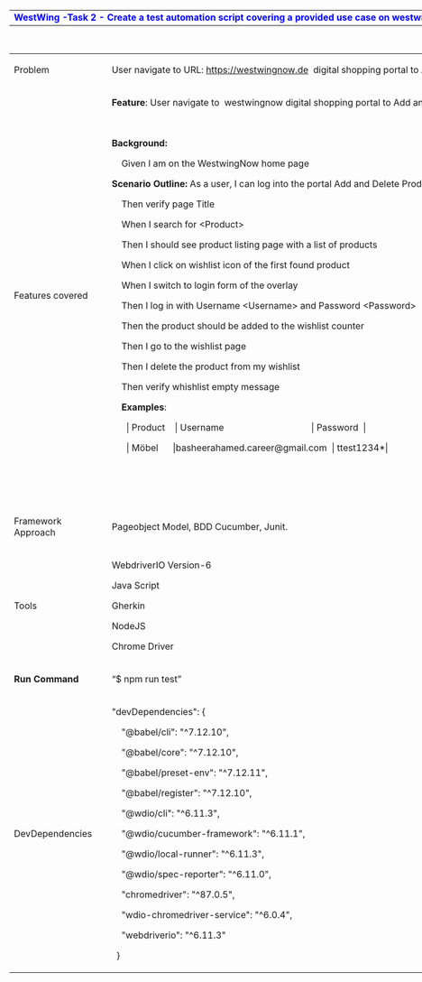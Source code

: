 <p>&nbsp;</p>
<p>&nbsp;</p>
<table style="width: 1019.03px;">
	<tbody>
		<tr>
			<td style="width: 1009.03px;"><span style="color: #0000ff;"><strong>WestWing</strong> <strong>-Task 2 - Create a test automation script covering a provided use case on westwingnow.de</strong></span></td>
		</tr>
	</tbody>
</table>
<p>&nbsp;</p>
<table style="width: 1024.79px;">
	<tbody>
		<tr>
			<td style="width: 158px;">
				<p>Problem</p>
			</td>
			<td style="width: 851.789px;">
				<p>User navigate to URL: <a href="https://westwingnow.de">https://westwingnow.de</a> &nbsp;digital shopping portal to Add and Delete Product Wishlist.</p>
			</td>
		</tr>
		<tr>
			<td style="width: 158px;">
				<p>Features covered</p>
			</td>
			<td style="width: 851.789px;">
				<p><strong>Feature</strong>: User navigate to&nbsp; westwingnow digital shopping portal to Add and Delete Product wishlist</p>
				<p>&nbsp;</p>
				<p><strong>Background:</strong></p>
				<p>&nbsp;&nbsp;&nbsp; Given I am on the WestwingNow home page</p>
				<p><strong>Scenario Outline:</strong> As a user, I can log into the portal Add and Delete Product wishlist</p>
				<p>&nbsp;&nbsp;&nbsp; Then verify page Title</p>
				<p>&nbsp;&nbsp;&nbsp; When I search for &lt;Product&gt;</p>
				<p>&nbsp;&nbsp;&nbsp; Then I should see product listing page with a list of products</p>
				<p>&nbsp;&nbsp;&nbsp; When I click on wishlist icon of the first found product</p>
				<p>&nbsp;&nbsp;&nbsp; When I switch to login form of the overlay</p>
				<p>&nbsp;&nbsp;&nbsp; Then I log in with Username &lt;Username&gt; and Password &lt;Password&gt;</p>
				<p>&nbsp;&nbsp;&nbsp; Then the product should be added to the wishlist counter</p>
				<p>&nbsp;&nbsp;&nbsp; Then I go to the wishlist page</p>
				<p>&nbsp;&nbsp;&nbsp; Then I delete the product from my wishlist</p>
				<p>&nbsp;&nbsp;&nbsp; Then verify whishlist empty message &nbsp;</p>
				<p>&nbsp;&nbsp;&nbsp; <strong>Examples</strong>:</p>
				<p>&nbsp;&nbsp;&nbsp;&nbsp;&nbsp; | Product&nbsp;&nbsp;&nbsp; | Username&nbsp; &nbsp; &nbsp; &nbsp; &nbsp; &nbsp; &nbsp; &nbsp; &nbsp; &nbsp; &nbsp; &nbsp; &nbsp; &nbsp; &nbsp; &nbsp; &nbsp; &nbsp; | Password&nbsp; |</p>
				<p>&nbsp;&nbsp;&nbsp;&nbsp;&nbsp; | M&ouml;bel&nbsp;&nbsp;&nbsp;&nbsp;&nbsp; |basheerahamed.career@gmail.com&nbsp; | ttest1234*|</p>
				<p>&nbsp;</p>
				<p>&nbsp;</p>
			</td>
		</tr>
		<tr>
			<td style="width: 158px;">
				<p>Framework Approach</p>
			</td>
			<td style="width: 851.789px;">
				<p>Pageobject Model, BDD Cucumber, Junit.</p>
			</td>
		</tr>
		<tr>
			<td style="width: 158px;">
				<p>Tools</p>
			</td>
			<td style="width: 851.789px;">
				<p>WebdriverIO Version-6</p>
				<p>Java Script</p>
				<p>Gherkin</p>
				<p>NodeJS</p>
				<p>Chrome Driver</p>
			</td>
		</tr>
		<tr>
			<td style="width: 158px;">
				<p><strong>Run Command</strong></p>
			</td>
			<td style="width: 851.789px;">
				<p>&ldquo;$ npm run test&rdquo;</p>
			</td>
		</tr>
		<tr>
			<td style="width: 158px;">
				<p>DevDependencies</p>
			</td>
			<td style="width: 851.789px;">
				<p>"devDependencies": {</p>
				<p>&nbsp;&nbsp;&nbsp; "@babel/cli": "^7.12.10",</p>
				<p>&nbsp;&nbsp;&nbsp; "@babel/core": "^7.12.10",</p>
				<p>&nbsp;&nbsp;&nbsp; "@babel/preset-env": "^7.12.11",</p>
				<p>&nbsp;&nbsp;&nbsp; "@babel/register": "^7.12.10",</p>
				<p>&nbsp;&nbsp;&nbsp; "@wdio/cli": "^6.11.3",</p>
				<p>&nbsp;&nbsp;&nbsp; "@wdio/cucumber-framework": "^6.11.1",</p>
				<p>&nbsp;&nbsp;&nbsp; "@wdio/local-runner": "^6.11.3",</p>
				<p>&nbsp;&nbsp;&nbsp; "@wdio/spec-reporter": "^6.11.0",</p>
				<p>&nbsp;&nbsp;&nbsp; "chromedriver": "^87.0.5",</p>
				<p>&nbsp;&nbsp;&nbsp; "wdio-chromedriver-service": "^6.0.4",</p>
				<p>&nbsp;&nbsp;&nbsp; "webdriverio": "^6.11.3"</p>
				<p>&nbsp; }</p>
			</td>
		</tr>
	</tbody>
</table>
<p>&nbsp;</p>
<p>&nbsp;</p>
